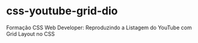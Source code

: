 # css-youtube-grid-dio
Formação CSS Web Developer: Reproduzindo a Listagem do YouTube com Grid Layout no CSS
